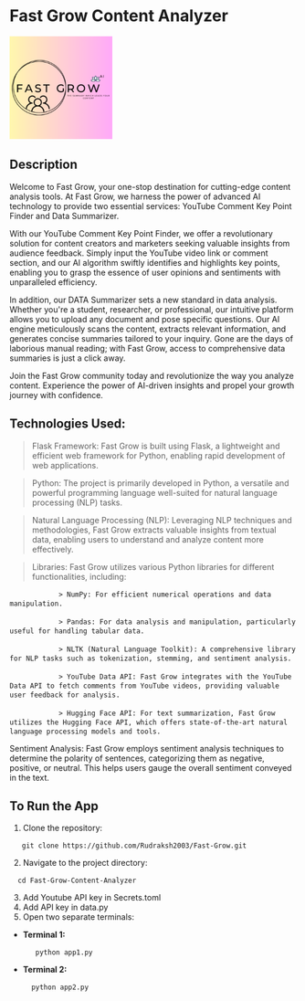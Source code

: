 # Fast Grow Content Analyzer

![Fast Grow Logo](static/apple-touch-icon.png)


## Description

Welcome to Fast Grow, your one-stop destination for cutting-edge content analysis tools. At Fast Grow, we harness the power of advanced AI technology to provide two essential services: YouTube Comment Key Point Finder and Data Summarizer.

With our YouTube Comment Key Point Finder, we offer a revolutionary solution for content creators and marketers seeking valuable insights from audience feedback. Simply input the YouTube video link or comment section, and our AI algorithm swiftly identifies and highlights key points, enabling you to grasp the essence of user opinions and sentiments with unparalleled efficiency.

In addition, our DATA Summarizer sets a new standard in data analysis. Whether you're a student, researcher, or professional, our intuitive platform allows you to upload any document and pose specific questions. Our AI engine meticulously scans the content, extracts relevant information, and generates concise summaries tailored to your inquiry. Gone are the days of laborious manual reading; with Fast Grow, access to comprehensive data summaries is just a click away.

Join the Fast Grow community today and revolutionize the way you analyze content. Experience the power of AI-driven insights and propel your growth journey with confidence.



## Technologies Used:
   > Flask Framework: Fast Grow is built using Flask, a lightweight and efficient web framework for Python, enabling rapid development of web applications.
  
   > Python: The project is primarily developed in Python, a versatile and powerful programming language well-suited for natural language processing (NLP) tasks.
  
   > Natural Language Processing (NLP): Leveraging NLP techniques and methodologies, Fast Grow extracts valuable insights from textual data, enabling users to understand and analyze content more 
    effectively.
 
   > Libraries: Fast Grow utilizes various Python libraries for different functionalities, including:

                > NumPy: For efficient numerical operations and data manipulation.

                > Pandas: For data analysis and manipulation, particularly useful for handling tabular data.
                
                > NLTK (Natural Language Toolkit): A comprehensive library for NLP tasks such as tokenization, stemming, and sentiment analysis.
                
                > YouTube Data API: Fast Grow integrates with the YouTube Data API to fetch comments from YouTube videos, providing valuable user feedback for analysis.
               
                > Hugging Face API: For text summarization, Fast Grow utilizes the Hugging Face API, which offers state-of-the-art natural language processing models and tools.

Sentiment Analysis: Fast Grow employs sentiment analysis techniques to determine the polarity of sentences, categorizing them as negative, positive, or neutral. This helps users gauge the overall sentiment conveyed in the text.

## To Run the App

1. Clone the repository:
 ```
    git clone https://github.com/Rudraksh2003/Fast-Grow.git
 ```
2. Navigate to the project directory:

```
  cd Fast-Grow-Content-Analyzer
 ```
3. Add Youtube API key in Secrets.toml
4. Add API key in data.py
5. Open two separate terminals:

- **Terminal 1:**
  ```
     python app1.py
  ```

- **Terminal 2:**
  ```
    python app2.py
  ```



